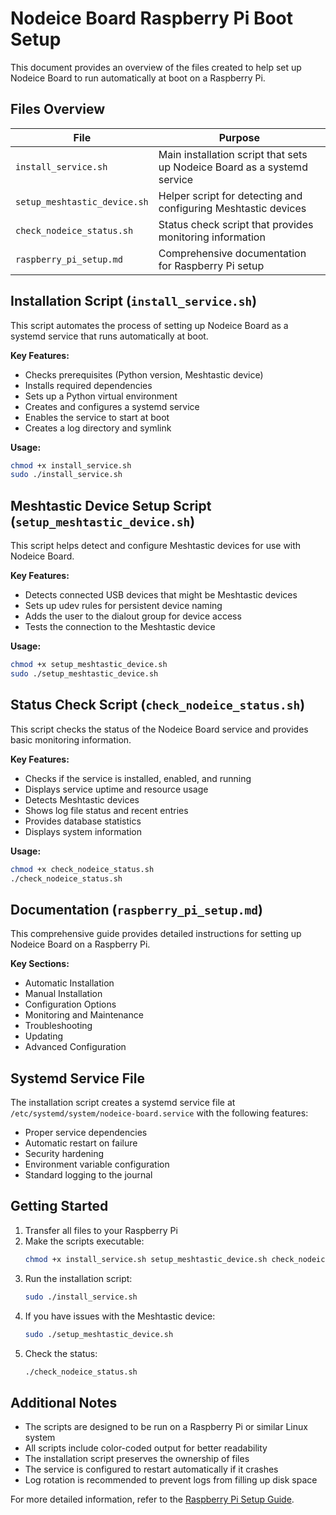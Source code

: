 # Nodeice Board Raspberry Pi Boot Setup

This document provides an overview of the files created to help set up Nodeice Board to run automatically at boot on a Raspberry Pi.

## Files Overview

| File | Purpose |
|------|---------|
| `install_service.sh` | Main installation script that sets up Nodeice Board as a systemd service |
| `setup_meshtastic_device.sh` | Helper script for detecting and configuring Meshtastic devices |
| `check_nodeice_status.sh` | Status check script that provides monitoring information |
| `raspberry_pi_setup.md` | Comprehensive documentation for Raspberry Pi setup |

## Installation Script (`install_service.sh`)

This script automates the process of setting up Nodeice Board as a systemd service that runs automatically at boot.

**Key Features:**
- Checks prerequisites (Python version, Meshtastic device)
- Installs required dependencies
- Sets up a Python virtual environment
- Creates and configures a systemd service
- Enables the service to start at boot
- Creates a log directory and symlink

**Usage:**
```bash
chmod +x install_service.sh
sudo ./install_service.sh
```

## Meshtastic Device Setup Script (`setup_meshtastic_device.sh`)

This script helps detect and configure Meshtastic devices for use with Nodeice Board.

**Key Features:**
- Detects connected USB devices that might be Meshtastic devices
- Sets up udev rules for persistent device naming
- Adds the user to the dialout group for device access
- Tests the connection to the Meshtastic device

**Usage:**
```bash
chmod +x setup_meshtastic_device.sh
sudo ./setup_meshtastic_device.sh
```

## Status Check Script (`check_nodeice_status.sh`)

This script checks the status of the Nodeice Board service and provides basic monitoring information.

**Key Features:**
- Checks if the service is installed, enabled, and running
- Displays service uptime and resource usage
- Detects Meshtastic devices
- Shows log file status and recent entries
- Provides database statistics
- Displays system information

**Usage:**
```bash
chmod +x check_nodeice_status.sh
./check_nodeice_status.sh
```

## Documentation (`raspberry_pi_setup.md`)

This comprehensive guide provides detailed instructions for setting up Nodeice Board on a Raspberry Pi.

**Key Sections:**
- Automatic Installation
- Manual Installation
- Configuration Options
- Monitoring and Maintenance
- Troubleshooting
- Updating
- Advanced Configuration

## Systemd Service File

The installation script creates a systemd service file at `/etc/systemd/system/nodeice-board.service` with the following features:

- Proper service dependencies
- Automatic restart on failure
- Security hardening
- Environment variable configuration
- Standard logging to the journal

## Getting Started

1. Transfer all files to your Raspberry Pi
2. Make the scripts executable:
   ```bash
   chmod +x install_service.sh setup_meshtastic_device.sh check_nodeice_status.sh
   ```
3. Run the installation script:
   ```bash
   sudo ./install_service.sh
   ```
4. If you have issues with the Meshtastic device:
   ```bash
   sudo ./setup_meshtastic_device.sh
   ```
5. Check the status:
   ```bash
   ./check_nodeice_status.sh
   ```

## Additional Notes

- The scripts are designed to be run on a Raspberry Pi or similar Linux system
- All scripts include color-coded output for better readability
- The installation script preserves the ownership of files
- The service is configured to restart automatically if it crashes
- Log rotation is recommended to prevent logs from filling up disk space

For more detailed information, refer to the [Raspberry Pi Setup Guide](raspberry_pi_setup.md).
